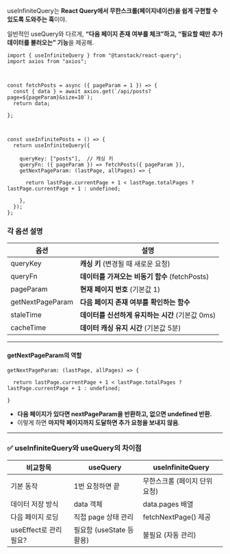 useInfiniteQuery는 **React Query에서 무한스크롤(페이지네이션)을 쉽게 구현할 수 있도록 도와주는 훅**이야.

일반적인 useQuery와 다르게, **“다음 페이지 존재 여부를 체크”하고, “필요할 때만 추가 데이터를 불러오는” 기능**을 제공해.

```tsx
import { useInfiniteQuery } from "@tanstack/react-query";
import axios from "axios";

  

const fetchPosts = async ({ pageParam = 1 }) => {
  const { data } = await axios.get(`/api/posts?page=${pageParam}&size=10`);
  return data;

};

  

const useInfinitePosts = () => {
  return useInfiniteQuery({

    queryKey: ["posts"],  // 캐싱 키
    queryFn: ({ pageParam }) => fetchPosts({ pageParam }),
    getNextPageParam: (lastPage, allPages) => {

      return lastPage.currentPage + 1 < lastPage.totalPages ? lastPage.currentPage + 1 : undefined;

    },
  });
};
```

### 각 옵션 설명

| 옵션               | 설명                                |
| ---------------- | --------------------------------- |
| queryKey         | **캐싱 키** (변경될 때 새로운 요청)           |
| queryFn          | **데이터를 가져오는 비동기 함수** (fetchPosts) |
| pageParam        | **현재 페이지 번호** (기본값 1)             |
| getNextPageParam | **다음 페이지 존재 여부를 확인하는 함수**         |
| staleTime        | **데이터를 신선하게 유지하는 시간** (기본값 0ms)   |
| cacheTime        | **데이터 캐싱 유지 시간** (기본값 5분)         |

---

#### **getNextPageParam의 역할**

```tsx
getNextPageParam: (lastPage, allPages) => {

  return lastPage.currentPage + 1 < lastPage.totalPages ? lastPage.currentPage + 1 : undefined;

}
```

- **다음 페이지가 있다면 nextPageParam을 반환하고, 없으면 undefined 반환.**
- 이렇게 하면 **마지막 페이지까지 도달하면 추가 요청을 보내지 않음**.

---

### **✅ useInfiniteQuery와 useQuery의 차이점**

| 비교항목              | useQuery            | useInfiniteQuery   |
| ----------------- | ------------------- | ------------------ |
| 기본 동작             | 1번 요청하면 끝           | 무한스크롤 (페이지 단위 요청)  |
| 데이터 저장 방식         | data 객체             | data.pages 배열      |
| 다음 페이지 로딩         | 직접 page 상태 관리       | fetchNextPage() 제공 |
| useEffect로 관리 필요? | 필요함 (useState 등 활용) | 불필요 (자동 관리)        |

